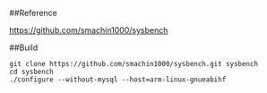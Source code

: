 ##Reference  
  
  <https://github.com/smachin1000/sysbench>  
  
##Build  
  
  `git clone https://github.com/smachin1000/sysbench.git sysbench`  
  `cd sysbench`  
  `./configure --without-mysql --host=arm-linux-gnueabihf`  
